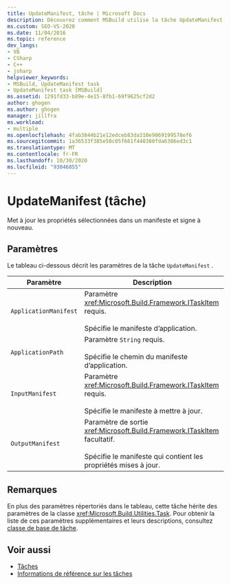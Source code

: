 ```yaml
---
title: UpdateManifest, tâche | Microsoft Docs
description: Découvrez comment MSBuild utilise la tâche UpdateManifest pour mettre à jour les propriétés sélectionnées dans un manifeste et les abandonner.
ms.custom: SEO-VS-2020
ms.date: 11/04/2016
ms.topic: reference
dev_langs:
- VB
- CSharp
- C++
- jsharp
helpviewer_keywords:
- MSBuild, UpdateManifest task
- UpdateManifest task [MSBuild]
ms.assetid: 1291fd33-b89e-4e15-8fb1-69f9625cf2d2
author: ghogen
ms.author: ghogen
manager: jillfra
ms.workload:
- multiple
ms.openlocfilehash: 4fab3844b21e12edceb83da310e9069199578ef6
ms.sourcegitcommit: 1a36533f385e50c05f661f440380fda6386ed3c1
ms.translationtype: MT
ms.contentlocale: fr-FR
ms.lasthandoff: 10/30/2020
ms.locfileid: "93046855"
---
```

# <a name="updatemanifest-task"></a>UpdateManifest (tâche)

Met à jour les propriétés sélectionnées dans un manifeste et signe à nouveau.

## <a name="parameters"></a>Paramètres

 Le tableau ci-dessous décrit les paramètres de la tâche `UpdateManifest` .

|Paramètre|Description|
|---------------|-----------------|
|`ApplicationManifest`|Paramètre <xref:Microsoft.Build.Framework.ITaskItem> requis.<br /><br /> Spécifie le manifeste d’application.|
|`ApplicationPath`|Paramètre `String` requis.<br /><br /> Spécifie le chemin du manifeste d’application.|
|`InputManifest`|Paramètre <xref:Microsoft.Build.Framework.ITaskItem> requis.<br /><br /> Spécifie le manifeste à mettre à jour.|
|`OutputManifest`|Paramètre de sortie <xref:Microsoft.Build.Framework.ITaskItem> facultatif.<br /><br /> Spécifie le manifeste qui contient les propriétés mises à jour.|

## <a name="remarks"></a>Remarques

 En plus des paramètres répertoriés dans le tableau, cette tâche hérite des paramètres de la classe <xref:Microsoft.Build.Utilities.Task>. Pour obtenir la liste de ces paramètres supplémentaires et leurs descriptions, consultez [classe de base de tâche](../msbuild/task-base-class.md).

## <a name="see-also"></a>Voir aussi

- [Tâches](../msbuild/msbuild-tasks.md)
- [Informations de référence sur les tâches](../msbuild/msbuild-task-reference.md)